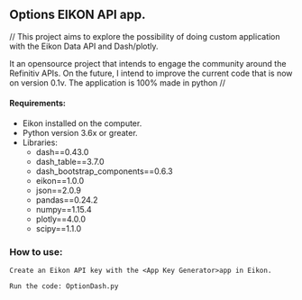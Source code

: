 ## Options EIKON API app.

// 
This project aims to explore the possibility of doing custom application with the Eikon Data API and Dash/plotly.

It an opensource project that intends to engage the community around the Refinitiv APIs. On the future, I intend to improve the current code that is now on version 0.1v.
The application is 100% made in python
//

#### Requirements:

- Eikon installed on the computer.
- Python version 3.6x or greater.
- Libraries:
	- dash==0.43.0
	- dash_table==3.7.0
	- dash_bootstrap_components==0.6.3
	- eikon==1.0.0
	- json==2.0.9
	- pandas==0.24.2
	- numpy==1.15.4
	- plotly==4.0.0
	- scipy==1.1.0

### How to use:
	Create an Eikon API key with the <App Key Generator>app in Eikon.

	Run the code: OptionDash.py
